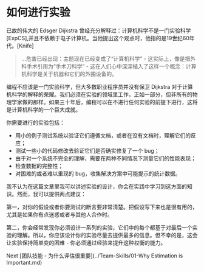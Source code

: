 # 如何进行实验

已故的伟大的 Edsger Dijkstra 曾经充分解释过：计算机科学不是一门实验科学[ExpCS],并且不依赖于电子计算机。当他提出这个观点时，他指的是19世纪60年代。[Knife]

> ...危害已经出现：主题现在已经变成了“计算机科学” - 这实际上，像是把外科手术引用为“手术刀科学” - 这在人们心中深深植入了这样一个概念：计算机科学是关于机器和它们的外围设备的。

编程不应该是一门实验科学，但大多数职业程序员并没有保卫 Dijkstra 对于计算机科学的解释的荣耀。我们必须在实验的领域里工作，正如一部分，但非所有的物理学家做的那样。如果三十年后，编程可以在不进行任何实验的前提下进行，这将是计算机科学的一个巨大成就。

你需要进行的实验包括：
- 用小的例子测试系统以验证它们遵循文档，或者在没有文档时，理解它们的反应；
- 测试一些小的代码修改去验证它们是否确实修复了一个 bug；
- 由于对一个系统不完全的理解，需要在两种不同情况下测量它们的性能表现；
- 检查数据的完整性；
- 对困难的或者难以重现的 bug，收集解决方案中可能提示的统计数据。

我不认为在这篇文章里我可以讲述实验的设计，你会在实践中学习到这方面的知识。然而，我可以提供两点建议：

第一，对你的假设或者你要测试的断言要非常清楚。把假设写下来也是很有用的，尤其是如果你有点迷惑或者与其他人合作时。

第二，你会经常发现你必须设计一系列的实验，它们中的每个都基于对最后一个实验的理解。所以，你应该设计你的实验尽量去提供最多的信息。但不幸的是，这会让实验保持简单变的困难 - 你必须通过经验来提升这种权衡的能力。

Next [团队技能 - 为什么评估很重要](../Team-Skills/01-Why Estimation is Important.md)
